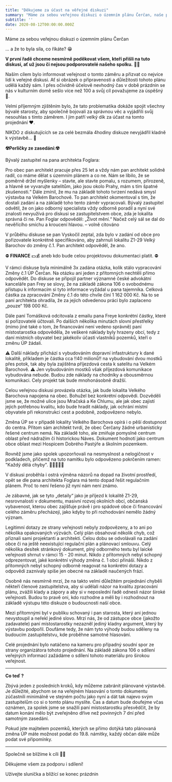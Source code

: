 ```yaml
---
title: "Děkujeme za účast na věřejné diskuzi"
summary: "Máme za sebou veřejnou diskuzi o územním plánu Čerčan, naše postřehy ..."
subtitle: ''
date: 2020-08-12T00:00:00.000Z
---
```


Máme za sebou veřejnou diskuzi o územním plánu Čerčan

... a že to byla síla, co říkáte? 😁

**V první řadě chceme nesmírně poděkovat všem, kteří přišli na tuto diskusi, ať už jsou či nejsou podporovatelé našeho spolku.** 🙏🏻

Naším cílem bylo informovat veřejnost o tomto záměru a přizvat co nejvíce lidí k veřejné diskusi. Ať si obrázek o připravenosti a důležitosti tohoto plánu udělá každý sám. I přes očividně účelově nevhodný čas v době prázdnin se nás v kulturním domě sešlo více než 100 a svůj cíl považujeme za úspěšný 💯. 

Velmi příjemným zjištěním bylo, že tato problematika dokáže spojit všechny bývalé starosty, aby společně bojovali za správnou věc a vyjádřili svůj nesouhlas s tímto záměrem. I jim patří velký dík za účast na tomto projednání ❤️. 

NIKDO z diskutujících se za celé bezmála 4hodiny diskuze nevyjádřil kladně k výstavbě... 🙂

**☢️Perličky ze zasedání:☢️**

Bývalý zastupitel na pana architekta Foglara:

Pro obec pan architekt pracuje přes 25 let a vždy nám pan architekt solidně radil, co máme dělat s územním plánem a co ne. Nám se líbilo, že se poměrně držel myšlenky – stavte, ale stavte pomalu, s rozumem, přirozeně, a hlavně se vyvarujte satelitům, jako jsou okolo Prahy, mám s tím špatné zkušenosti.“ Dále zmínil, že mu na základě tohoto tvrzení nedává smysl výstavba na Velkém Barochově. To pan architekt okomentoval s tím, že dostali zadání a na základě toho tento záměr vypracovali. Bývalý zastupitel odvětil, že on jako odborný specialista vždy odborně poradil a nyní své znalosti nevyužívá pro diskusi se zastupitelstvem obce, zda je lokalita správná či ne. Pan Foglar odpověděl: „Život mění.“ Načež celý sál se dal do nevěřícího smíchu a kroucení hlavou. – volně citováno 

V průběhu diskuse se pan Vyskočil zeptal, zda bylo v zadání od obce pro pořizovatele konkrétně specifikováno, aby zahrnuli lokalitu Z1-29 Velký Barochov do změny č.1. Pan architekt odpověděl, že ano. 

⛔ **FINANCE** 💵💰 aneb kdo bude celou projektovou dokumentaci platit. ⛔

V rámci diskuse byla minimálně 3x zadána otázka, kolik stálo vypracování Změny č.1 ÚP Čerčan. Na otázku ani jeden z přítomných nechtěli přímo odpovědět. Do diskuse se připojil partner významné české advokátní kanceláře pan Frey se slovy, že na základě zákona 106 o svobodnému přístupu k informacím si tyto informace vyžádal u pana tajemníka. Celková částka za zpracování Změny č.1 do této chvíle činí 1 162 000 Kč. Na to se paní architekta ohradila, že za jejich odvedenou práci bylo zaplaceno „pouze“ 198 000  Kč.

Dále paní Tomášková odcitovala z emailu pana Freye konkrétní částky, které si pořizovatelé účtovali. Po dalších několika minutách slovní přestřelky (mimo jiné také o tom, že financování není vedeno správně) paní místostarostka odpověděla, že veškeré náklady byly hrazeny obcí, tedy z daní místních obyvatel bez jakékoliv účasti vlastníků pozemků, kteří o změnu ÚP žádali.

⚠️ Další náklady přichází s vybudováním dopravní infastruktury k dané lokalitě, příkladem je částka cca ‼️40 milionů‼️ na vybudování dvou mostků přes potok, tak aby byla zajištěna příjezdová cesta k satelitu na Velkém Barochově. ⚠️ Jen vybudováním mostků však příjezdová komunikace vybudována nebude. Budou zde náklady na chodníky a obousměrnou komunikaci. Cely projekt tak bude mnohonásobně dražší.

Celou veřejnou diskusi provázela otázka, jak bude lokalita Velkého Barochova napojena na obec. Bohužel bez konkrétní odpovědi. Dozvěděli jsme se, že možné ulice jsou Mračská a Ke Chlumu, ale jak obec zajistí jejich potřebnou kvalitu, kdo bude hradit náklady, jak ochrání místní obyvatele při rekonstrukci cest a podobně, zodpovězeno nebylo.

Změna ÚP se v případě lokality Velkého Barochova opírá i o pěší dostupnost do centra. Přitom sám architekt tvrdí, že obec Čerčany žádné urbanisticky řešené centrum nemá. Na základě toho, ale zmiňuje pomyslné centrum oblast před nádražím či historickou Náves. Dokument hodnotí jako centrum obce oblast mezi Hospicem Dobrého Pastýře a školním pozemkem.

Rovněž jsme jako spolek upozorňovali na nesmyslnost a nelogičnost v podkladech, přičemž na tuto namitku bylo odpovězeno pokrčením ramen: "Každý dělá chyby". 🤷‍♂️🤦🏼‍♂️

V diskusi proběhla i ostrá výměna názorů na dopad na životní prostředí, opět se dle pana architekta Foglara má tento dopad řešit regulačním plánem. Proč to není řešeno již nyní nám není známo.

Je zábavné, jak se tyto „detaily“ jako je příjezd k lokalitě Z1-29, nesrovnalosti v dokumentu, masivní rozvoj okolních obcí, občanská vybavenost, kterou obec zajišťuje právě i pro spádové obce či financování celého záměru přecházejí, jako kdyby to při rozhodování nemělo žádný význam.

Legitimní dotazy ze strany veřejnosti nebyly zodpovězeny, a to ani po několika opakovaných výzvách. Celý plán obsahoval několik chyb, což přiznali sami projektanti a architekti. Celou dobu se odvolávali na zadání obce či na ještě neexistující regulační plán a plánovací smlouvu. Celý několika desítek stránkový dokument, plný odborného textu byl laické veřejnosti shrnut v rámci 15 - 20 minut. Nikdo z přítomných nebyl schopný odprezentovat, jaké konkrétní výhody změna č. 1 obci přináší. Nikdo z přítomných nebyl schopný odborně reagovat na konkrétní dotazy a odpovědi zaznívaly spíše jen obecné na základě naučených frází.

Osobně nás nesmírně mrzí, že na takto velmi důležitém projednání chyběli někteří členové zastupitelstva, aby si udělali názor na kvalitu zpracování plánu, zvážili klady a zápory a aby si v neposlední řadě odnesli názor široké veřejnosti. Budou to pravě oni, kdo rozhodne a měli by i rozhodnout na základě výstupu této diskuze o budoucnosti naší obce.

Mezi přítomnými byl v publiku schovaný i pan starosta, který ani jednou nevystoupil a neřekl jediné slovo.  Mrzí nás, že od zástupce obce (jakožto zadavatele) paní místostarostky nezazněl jediný kladny argument, který by výstavbu podpořil. Doufáme tedy, že nám tyto výhody budou sděleny na budoucím zastupitelstvu, kde proběhne samotné hlasování.

Celé projednání bylo natáčeno na kameru pro případný soudní spor ze strany organizátora tohoto projednání. Na základě zákona 106 o sdílení veřejných informací zažádáme o sdílení tohoto materiálu pro širokou veřejnost. 

---

**Co teď ?**

Zbývá jeden z posledních kroků, kdy můžeme zabránit plánované výstavbě. Je důležité, abychom se na veřejném hlasování o tomto dokumentu zúčastnili minimálně ve stejném počtu jako nyní a dát tak najevo svým zastupitelům co si o tomto plánu myslíte. Čas a datum bude doufejme včas oznámen, za spolek jsme se snažili paní místostarostku přesvědčit, že by datum konání mělo být zveřejněno dříve než povinných 7 dní před samotným zasedání. 

Pokud jste majitelem pozemků, kterých se přímo dotýká tato plánovaná změna ÚP máte možnost podat do 19.8. námitky, každý občan dále může podat své připomínky.

---

Společně se blížíme k cíli 💪🏻

Děkujeme všem za podporu i sdílení! 

Užívejte sluníčka a blížící se konec prázdnin 
